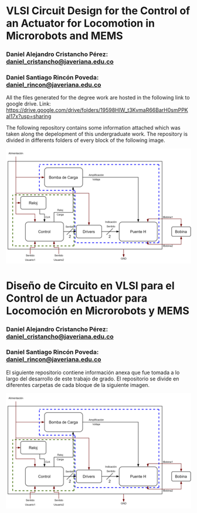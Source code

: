 # VLSI Circuit Design for the Control of an Actuator for Locomotion in Microrobots and MEMS

### Daniel Alejandro Cristancho Pérez: daniel_cristancho@javeriana.edu.co
### Daniel Santiago Rincón Poveda: daniel_rincon@javeriana.edu.co

All the files generated for the degree work are hosted in the following link to google drive.
Link: https://drive.google.com/drive/folders/19598HlW_t3KvmaR66BarH0smPPKaI17x?usp=sharing

The following repository contains some information attached which was taken along the depelopment of this undergraduate work. The repository is divided in differents folders of every block of the following image.

![BlockDiagram](https://raw.githubusercontent.com/falacod/codigos-trabajo-de-grado/main/DiagramaBloques-Definitivo-Blanco.png)

# Diseño de Circuito en VLSI para el Control de un Actuador para Locomoción en Microrobots y MEMS

### Daniel Alejandro Cristancho Pérez: daniel_cristancho@javeriana.edu.co
### Daniel Santiago Rincón Poveda: daniel_rincon@javeriana.edu.co

El siguiente repositorio contiene información anexa que fue tomada a lo largo del desarrollo de este trabajo de grado. El repositorio se divide en diferentes carpetas de cada bloque de la siguiente imagen.

![DiagramaBloques](https://raw.githubusercontent.com/falacod/codigos-trabajo-de-grado/main/DiagramaBloques-Definitivo-Blanco.png)
